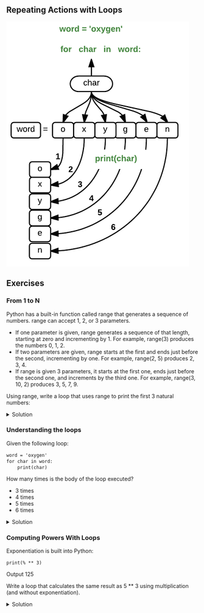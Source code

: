 
## Repeating Actions with Loops


![loops image](img/loops_image.png)


## Exercises

### From 1 to N

Python has a built-in function called range that generates a sequence of numbers. range can accept 1, 2, or 3 parameters.

+ If one parameter is given, range generates a sequence of that length, starting at zero and incrementing by 1. For example, range(3) produces the numbers 0, 1, 2.
+ If two parameters are given, range starts at the first and ends just before the second, incrementing by one. For example, range(2, 5) produces 2, 3, 4.
+ If range is given 3 parameters, it starts at the first one, ends just before the second one, and increments by the third one. For example, range(3, 10, 2) produces 3, 5, 7, 9.

Using range, write a loop that uses range to print the first 3 natural numbers:

<details>
<summary>Solution
</summary>

```
for number in range(1, 4):
    print(number)
```

</details>

### Understanding the loops

Given the following loop:

```
word = 'oxygen'
for char in word:
    print(char)
```

How many times is the body of the loop executed?

+ 3 times
+ 4 times
+ 5 times
+ 6 times


<details>
<summary>Solution
</summary>


The body of the loop is executed 6 times.

</details>

### Computing Powers With Loops

Exponentiation is built into Python:

```
print(% ** 3)
```

Output 125

Write a loop that calculates the same result as 5 ** 3 using multiplication (and without exponentiation).


<details>
<summary>Solution
</summary>

```
result = 1
for number in range(0, 3):
    result = result * 5
print(result)
```

</details>




